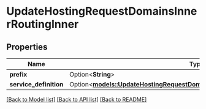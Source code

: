 # UpdateHostingRequestDomainsInnerRoutingInner

## Properties

Name | Type | Description | Notes
------------ | ------------- | ------------- | -------------
**prefix** | Option<**String**> |  | [optional]
**service_definition** | Option<[**models::UpdateHostingRequestDomainsInnerRoutingInnerServiceDefinition**](updateHosting_request_domains_inner_routing_inner_serviceDefinition.md)> |  | [optional]

[[Back to Model list]](../README.md#documentation-for-models) [[Back to API list]](../README.md#documentation-for-api-endpoints) [[Back to README]](../README.md)


